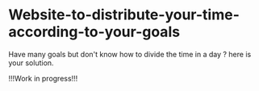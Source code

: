# Website-to-distribute-your-time-according-to-your-goals
Have many goals but don't know how to divide the time in a day ? here is your solution.

!!!Work in progress!!!
